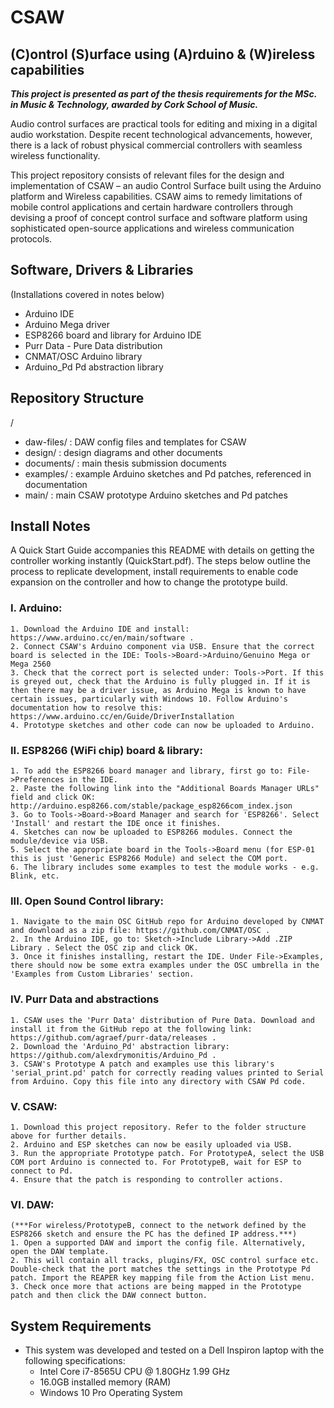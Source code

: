 # CSAW
## (C)ontrol (S)urface using (A)rduino & (W)ireless capabilities

***This project is presented as part of the thesis requirements for the MSc. in Music & Technology, awarded by Cork School of Music.***

Audio control surfaces are practical tools for editing and mixing in a digital audio workstation. Despite recent technological advancements, however, there is a lack of robust physical commercial controllers with seamless wireless functionality.

This project repository consists of relevant files for the design and implementation of CSAW – an audio Control Surface built using the Arduino platform and Wireless capabilities. CSAW aims to remedy limitations of mobile control applications and certain hardware controllers through devising a proof of concept control surface and software platform using sophisticated open-source applications and wireless communication protocols.

## Software, Drivers & Libraries
(Installations covered in notes below)
* Arduino IDE
* Arduino Mega driver 
* ESP8266 board and library for Arduino IDE
* Purr Data - Pure Data distribution
* CNMAT/OSC Arduino library
* Arduino_Pd Pd abstraction library


## Repository Structure
/
* daw-files/	: DAW config files and templates for CSAW
* design/		: design diagrams and other documents
* documents/	: main thesis submission documents
* examples/	: example Arduino sketches and Pd patches, referenced in documentation
* main/		: main CSAW prototype Arduino sketches and Pd patches


## Install Notes
A Quick Start Guide accompanies this README with details on getting the controller working instantly (QuickStart.pdf). The steps below outline the process to replicate development, install requirements to enable code expansion on the controller and how to change the prototype build.

### I. Arduino:
	1. Download the Arduino IDE and install: https://www.arduino.cc/en/main/software .
	2. Connect CSAW's Arduino component via USB. Ensure that the correct board is selected in the IDE: Tools->Board->Arduino/Genuino Mega or Mega 2560
	3. Check that the correct port is selected under: Tools->Port. If this is greyed out, check that the Arduino is fully plugged in. If it is then there may be a driver issue, as Arduino Mega is known to have certain issues, particularly with Windows 10. Follow Arduino's documentation how to resolve this: https://www.arduino.cc/en/Guide/DriverInstallation 
	4. Prototype sketches and other code can now be uploaded to Arduino.

### II. ESP8266 (WiFi chip) board & library:
	1. To add the ESP8266 board manager and library, first go to: File->Preferences in the IDE.
	2. Paste the following link into the "Additional Boards Manager URLs" field and click OK: http://arduino.esp8266.com/stable/package_esp8266com_index.json
	3. Go to Tools->Board->Board Manager and search for 'ESP8266'. Select 'Install' and restart the IDE once it finishes.
	4. Sketches can now be uploaded to ESP8266 modules. Connect the module/device via USB.
	5. Select the appropriate board in the Tools->Board menu (for ESP-01 this is just 'Generic ESP8266 Module) and select the COM port.
	6. The library includes some examples to test the module works - e.g. Blink, etc.

### III. Open Sound Control library:
	1. Navigate to the main OSC GitHub repo for Arduino developed by CNMAT and download as a zip file: https://github.com/CNMAT/OSC .
	2. In the Arduino IDE, go to: Sketch->Include Library->Add .ZIP Library . Select the OSC zip and click OK.
	3. Once it finishes installing, restart the IDE. Under File->Examples, there should now be some extra examples under the OSC umbrella in the 'Examples from Custom Libraries' section.

### IV. Purr Data and abstractions
	1. CSAW uses the 'Purr Data' distribution of Pure Data. Download and install it from the GitHub repo at the following link: https://github.com/agraef/purr-data/releases .
	2. Download the 'Arduino_Pd' abstraction library: https://github.com/alexdrymonitis/Arduino_Pd .
	3. CSAW's Prototype A patch and examples use this library's 'serial_print.pd' patch for correctly reading values printed to Serial from Arduino. Copy this file into any directory with CSAW Pd code.

### V. CSAW:
	1. Download this project repository. Refer to the folder structure above for further details.
	2. Arduino and ESP sketches can now be easily uploaded via USB.
	3. Run the appropriate Prototype patch. For PrototypeA, select the USB COM port Arduino is connected to. For PrototypeB, wait for ESP to connect to Pd.
	4. Ensure that the patch is responding to controller actions.

### VI. DAW:
	(***For wireless/PrototypeB, connect to the network defined by the ESP8266 sketch and ensure the PC has the defined IP address.***)
	1. Open a supported DAW and import the config file. Alternatively, open the DAW template.
	2. This will contain all tracks, plugins/FX, OSC control surface etc. Double-check that the port matches the settings in the Prototype Pd patch. Import the REAPER key mapping file from the Action List menu.
	3. Check once more that actions are being mapped in the Prototype patch and then click the DAW connect button.


## System Requirements
- This system was developed and tested on a Dell Inspiron laptop with the following specifications:
	* Intel Core i7-8565U CPU @ 1.80GHz 1.99 GHz
	* 16.0GB installed memory (RAM)
	* Windows 10 Pro Operating System
